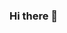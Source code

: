 ### Hi there 👋

<!--
**cleberguimaraes/cleberguimaraes** is a ✨ _special_ ✨ repository because its `README.md` (this file) appears on your GitHub profile.

Carreira sólida em Tecnologia da Informação, Pós-Graduação em Análise de Dados com foco em Business Intelligence. Atualmente, estou focado na área de Business Intelligence (BI), onde desenvolvo aplicações para análise de dados, proporcionando insights para a tomada de decisões estratégicas. Com habilidades em ferramentas de BI e linguagens de consulta e ferramentas de ETL.

- 🔭 I’m currently working on ...
- 🌱 I’m currently learning ...
- 👯 I’m looking to collaborate on ...
- 🤔 I’m looking for help with ...
- 💬 Ask me about ...
- 📫 How to reach me: ...
- 😄 Pronouns: ...
- ⚡ Fun fact: ...
-->
